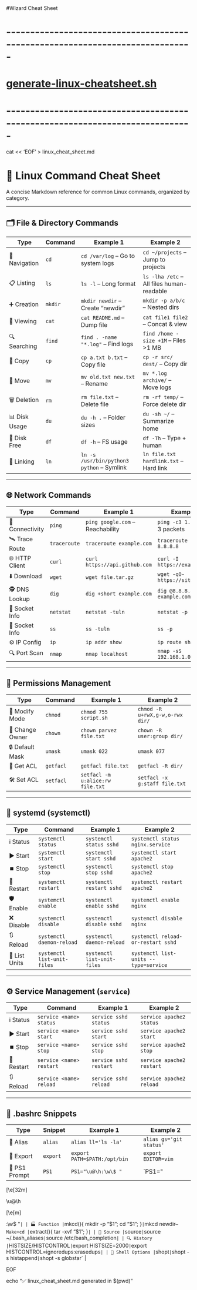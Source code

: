   
<p class="has-line-data" data-line-start="0" data-line-end="1">#Wizard Cheat Sheet</p>
<h1 class="code-line" data-line-start=1 data-line-end=2 ><a id="_1"></a>-----------------------------------------------------------------------------</h1>
<h1 class="code-line" data-line-start=2 data-line-end=3 ><a id="linuxcheatsheet"></a><a href="http://generate-linux-cheatsheet.sh">generate-linux-cheatsheet.sh</a></h1>
<h1 class="code-line" data-line-start=4 data-line-end=5 ><a id="_4"></a>-----------------------------------------------------------------------------</h1>
<p class="has-line-data" data-line-start="6" data-line-end="7">cat &lt;&lt; ‘EOF’ &gt; linux_cheat_sheet.md</p>
<h1 class="code-line" data-line-start=7 data-line-end=8 ><a id="_Linux_Command_Cheat_Sheet_7"></a>🐧 Linux Command Cheat Sheet</h1>
<p class="has-line-data" data-line-start="9" data-line-end="10">A concise Markdown reference for common Linux commands, organized by category.</p>
<hr>
<h2 class="code-line" data-line-start=13 data-line-end=14 ><a id="_File__Directory_Commands_13"></a>🗂️ File &amp; Directory Commands</h2>
<table class="table table-striped table-bordered">
<thead>
<tr>
<th>Type</th>
<th>Command</th>
<th>Example 1</th>
<th>Example 2</th>
</tr>
</thead>
<tbody>
<tr>
<td>📂 Navigation</td>
<td><code>cd</code></td>
<td><code>cd /var/log</code> – Go to system logs</td>
<td><code>cd ~/projects</code> – Jump to projects</td>
</tr>
<tr>
<td>📋 Listing</td>
<td><code>ls</code></td>
<td><code>ls -l</code> – Long format</td>
<td><code>ls -lha /etc</code> – All files human-readable</td>
</tr>
<tr>
<td>➕ Creation</td>
<td><code>mkdir</code></td>
<td><code>mkdir newdir</code> – Create “newdir”</td>
<td><code>mkdir -p a/b/c</code> – Nested dirs</td>
</tr>
<tr>
<td>📝 Viewing</td>
<td><code>cat</code></td>
<td><code>cat README.md</code> – Dump file</td>
<td><code>cat file1 file2</code> – Concat &amp; view</td>
</tr>
<tr>
<td>🔍 Searching</td>
<td><code>find</code></td>
<td><code>find . -name &quot;*.log&quot;</code> – Find logs</td>
<td><code>find /home -size +1M</code> – Files &gt;1 MB</td>
</tr>
<tr>
<td>📄 Copy</td>
<td><code>cp</code></td>
<td><code>cp a.txt b.txt</code> – Copy file</td>
<td><code>cp -r src/ dest/</code> – Copy dir</td>
</tr>
<tr>
<td>🚚 Move</td>
<td><code>mv</code></td>
<td><code>mv old.txt new.txt</code> – Rename</td>
<td><code>mv *.log archive/</code> – Move logs</td>
</tr>
<tr>
<td>🗑️ Deletion</td>
<td><code>rm</code></td>
<td><code>rm file.txt</code> – Delete file</td>
<td><code>rm -rf temp/</code> – Force delete dir</td>
</tr>
<tr>
<td>📊 Disk Usage</td>
<td><code>du</code></td>
<td><code>du -h .</code> – Folder sizes</td>
<td><code>du -sh ~/</code> – Summarize home</td>
</tr>
<tr>
<td>💾 Disk Free</td>
<td><code>df</code></td>
<td><code>df -h</code> – FS usage</td>
<td><code>df -Th</code> – Type + human</td>
</tr>
<tr>
<td>🔗 Linking</td>
<td><code>ln</code></td>
<td><code>ln -s /usr/bin/python3 python</code> – Symlink</td>
<td><code>ln file.txt hardlink.txt</code> – Hard link</td>
</tr>
</tbody>
</table>
<hr>
<h2 class="code-line" data-line-start=31 data-line-end=32 ><a id="_Network_Commands_31"></a>🌐 Network Commands</h2>
<table class="table table-striped table-bordered">
<thead>
<tr>
<th>Type</th>
<th>Command</th>
<th>Example 1</th>
<th>Example 2</th>
</tr>
</thead>
<tbody>
<tr>
<td>📶 Connectivity</td>
<td><code>ping</code></td>
<td><code>ping google.com</code> – Reachability</td>
<td><code>ping -c3 1.1.1.1</code> – 3 packets</td>
</tr>
<tr>
<td>🛰️ Trace Route</td>
<td><code>traceroute</code></td>
<td><code>traceroute example.com</code></td>
<td><code>traceroute -n 8.8.8.8</code></td>
</tr>
<tr>
<td>🌐 HTTP Client</td>
<td><code>curl</code></td>
<td><code>curl https://api.github.com</code></td>
<td><code>curl -I https://example.com</code></td>
</tr>
<tr>
<td>⬇️ Download</td>
<td><code>wget</code></td>
<td><code>wget file.tar.gz</code></td>
<td><code>wget -qO- https://site.com</code></td>
</tr>
<tr>
<td>🕵️ DNS Lookup</td>
<td><code>dig</code></td>
<td><code>dig +short example.com</code></td>
<td><code>dig @8.8.8.8 example.com</code></td>
</tr>
<tr>
<td>🔌 Socket Info</td>
<td><code>netstat</code></td>
<td><code>netstat -tuln</code></td>
<td><code>netstat -p</code></td>
</tr>
<tr>
<td>🔌 Socket Info</td>
<td><code>ss</code></td>
<td><code>ss -tuln</code></td>
<td><code>ss -p</code></td>
</tr>
<tr>
<td>⚙️ IP Config</td>
<td><code>ip</code></td>
<td><code>ip addr show</code></td>
<td><code>ip route show</code></td>
</tr>
<tr>
<td>🔍 Port Scan</td>
<td><code>nmap</code></td>
<td><code>nmap localhost</code></td>
<td><code>nmap -sS 192.168.1.0/24</code></td>
</tr>
</tbody>
</table>
<hr>
<h2 class="code-line" data-line-start=47 data-line-end=48 ><a id="_Permissions_Management_47"></a>🔐 Permissions Management</h2>
<table class="table table-striped table-bordered">
<thead>
<tr>
<th>Type</th>
<th>Command</th>
<th>Example 1</th>
<th>Example 2</th>
</tr>
</thead>
<tbody>
<tr>
<td>🔑 Modify Mode</td>
<td><code>chmod</code></td>
<td><code>chmod 755 script.sh</code></td>
<td><code>chmod -R u+rwX,g-w,o-rwx dir/</code></td>
</tr>
<tr>
<td>👤 Change Owner</td>
<td><code>chown</code></td>
<td><code>chown parvez file.txt</code></td>
<td><code>chown -R user:group dir/</code></td>
</tr>
<tr>
<td>🔒 Default Mask</td>
<td><code>umask</code></td>
<td><code>umask 022</code></td>
<td><code>umask 077</code></td>
</tr>
<tr>
<td>📜 Get ACL</td>
<td><code>getfacl</code></td>
<td><code>getfacl file.txt</code></td>
<td><code>getfacl -R dir/</code></td>
</tr>
<tr>
<td>🛠️ Set ACL</td>
<td><code>setfacl</code></td>
<td><code>setfacl -m u:alice:rw file.txt</code></td>
<td><code>setfacl -x g:staff file.txt</code></td>
</tr>
</tbody>
</table>
<hr>
<h2 class="code-line" data-line-start=59 data-line-end=60 ><a id="_systemd_systemctl_59"></a>🔧 systemd (systemctl)</h2>
<table class="table table-striped table-bordered">
<thead>
<tr>
<th>Type</th>
<th>Command</th>
<th>Example 1</th>
<th>Example 2</th>
</tr>
</thead>
<tbody>
<tr>
<td>ℹ️ Status</td>
<td><code>systemctl status</code></td>
<td><code>systemctl status sshd</code></td>
<td><code>systemctl status nginx.service</code></td>
</tr>
<tr>
<td>▶️ Start</td>
<td><code>systemctl start</code></td>
<td><code>systemctl start sshd</code></td>
<td><code>systemctl start apache2</code></td>
</tr>
<tr>
<td>⏹️ Stop</td>
<td><code>systemctl stop</code></td>
<td><code>systemctl stop sshd</code></td>
<td><code>systemctl stop apache2</code></td>
</tr>
<tr>
<td>🔄 Restart</td>
<td><code>systemctl restart</code></td>
<td><code>systemctl restart sshd</code></td>
<td><code>systemctl restart apache2</code></td>
</tr>
<tr>
<td>🛡️ Enable</td>
<td><code>systemctl enable</code></td>
<td><code>systemctl enable sshd</code></td>
<td><code>systemctl enable nginx</code></td>
</tr>
<tr>
<td>❌ Disable</td>
<td><code>systemctl disable</code></td>
<td><code>systemctl disable sshd</code></td>
<td><code>systemctl disable nginx</code></td>
</tr>
<tr>
<td>🔃 Reload</td>
<td><code>systemctl daemon-reload</code></td>
<td><code>systemctl daemon-reload</code></td>
<td><code>systemctl reload-or-restart sshd</code></td>
</tr>
<tr>
<td>📜 List Units</td>
<td><code>systemctl list-unit-files</code></td>
<td><code>systemctl list-unit-files</code></td>
<td><code>systemctl list-units --type=service</code></td>
</tr>
</tbody>
</table>
<hr>
<h2 class="code-line" data-line-start=74 data-line-end=75 ><a id="_Service_Management_service_74"></a>⚙️ Service Management (<code>service</code>)</h2>
<table class="table table-striped table-bordered">
<thead>
<tr>
<th>Type</th>
<th>Command</th>
<th>Example 1</th>
<th>Example 2</th>
</tr>
</thead>
<tbody>
<tr>
<td>ℹ️ Status</td>
<td><code>service &lt;name&gt; status</code></td>
<td><code>service sshd status</code></td>
<td><code>service apache2 status</code></td>
</tr>
<tr>
<td>▶️ Start</td>
<td><code>service &lt;name&gt; start</code></td>
<td><code>service sshd start</code></td>
<td><code>service apache2 start</code></td>
</tr>
<tr>
<td>⏹️ Stop</td>
<td><code>service &lt;name&gt; stop</code></td>
<td><code>service sshd stop</code></td>
<td><code>service apache2 stop</code></td>
</tr>
<tr>
<td>🔄 Restart</td>
<td><code>service &lt;name&gt; restart</code></td>
<td><code>service sshd restart</code></td>
<td><code>service apache2 restart</code></td>
</tr>
<tr>
<td>🔃 Reload</td>
<td><code>service &lt;name&gt; reload</code></td>
<td><code>service sshd reload</code></td>
<td><code>service apache2 reload</code></td>
</tr>
</tbody>
</table>
<hr>
<h2 class="code-line" data-line-start=86 data-line-end=87 ><a id="_bashrc_Snippets_86"></a>📝 .bashrc Snippets</h2>
<table class="table table-striped table-bordered">
<thead>
<tr>
<th>Type</th>
<th>Snippet</th>
<th>Example 1</th>
<th>Example 2</th>
</tr>
</thead>
<tbody>
<tr>
<td>🔗 Alias</td>
<td><code>alias</code></td>
<td><code>alias ll='ls -la'</code></td>
<td><code>alias gs='git status'</code></td>
</tr>
<tr>
<td>🌿 Export</td>
<td><code>export</code></td>
<td><code>export PATH=$PATH:/opt/bin</code></td>
<td><code>export EDITOR=vim</code></td>
</tr>
<tr>
<td>🎨 PS1 Prompt</td>
<td><code>PS1</code></td>
<td><code>PS1=&quot;\u@\h:\w\$ &quot;</code></td>
<td>`PS1=&quot;</td>
</tr>
</tbody>
</table>
<p class="has-line-data" data-line-start="94" data-line-end="95">[\e[32m]</p>
<p class="has-line-data" data-line-start="96" data-line-end="97">\u@\h</p>
<p class="has-line-data" data-line-start="98" data-line-end="99">[\e[m]</p>
<p class="has-line-data" data-line-start="100" data-line-end="105">:\w$ &quot;<code>| | 🏭 Function |</code>mkcd(){ mkdir -p “$1”; cd “$1”; }<code>|</code>mkcd newdir<code>– Make+cd |</code>extract(){ tar -xvf “$1”; }<code>| | 📜 Source |</code>source<code>|</code>source ~/.bash_aliases<code>|</code>source /etc/bash_completion<code>| | 🔍 History |</code>HISTSIZE/HISTCONTROL<code>|</code>export HISTSIZE=2000<code>|</code>export HISTCONTROL=ignoredups:erasedups<code>| | 🔔 Shell Options |</code>shopt<code>|</code>shopt -s histappend<code>|</code>shopt -s globstar`                    |</p>
<p class="has-line-data" data-line-start="106" data-line-end="107">EOF</p>
<p class="has-line-data" data-line-start="108" data-line-end="109">echo “✅ linux_cheat_sheet.md generated in $(pwd)”</p>
